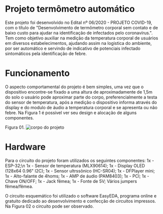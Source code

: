 # Projeto termômetro automático
Este projeto foi desenvolvido no Edital nº 06/2020 - PROJETO COVID-19, com o título de "Desenvolvimento de termômetro corporal sem contato e de baixo custo para ajudar na identificação de infectados pelo coronavírus.". Tem como objetivo auxiliar na medição da temperatura corporal de usuários em diversos estabelecimentos, ajudando assim na logistica do ambiente, por ser automático e servindo de indicativo de potenciais infectado sintomáticos pela identificação de febre.

# Funcionamento
O aspecto comportamental do projeto é bem simples, uma vez que o dispositivo encontre-se fixado a uma altura de aproximadamente de 1,5m do solo o usuário pode aproximar parte do corpo, preferencialmente a testa do sensor de temperatura, após a medição o dispositivo informa através do display e do modulo de áudio a temperatura corporal e se apresenta ou não febre. Na Figura 1 é possível ver seu design e alocação de alguns componentes.

Figura 01.
![corpo do projeto](https://user-images.githubusercontent.com/75312838/103484934-466d3d80-4dd1-11eb-8f72-037d712954b0.PNG)

# Hardware
Para o circuito do projeto foram utilizados os seguintes componentes:
    1x - ESP-32;\n
    1x - Sensor de temperatura (MLX90614);
    1x - Display OLED (128x64 0.96" I2C);
    1x - Sensor ultrssônico (HC-SR04);
    1x - DFPlayer mini;
    1x - Alto-falante de 4homs;
    1x - AMP de áudio (PAM8403);
    1x - PCI;
    1x - Chave ON/OFF;
    1x - Jack fêmea;
    1x - Fonte de 5V;
    Vários jumpers fêmea/fêmea.
    
O circuito esquemático foi utilizado o software EasyEDA, programa online e gratuito dedicado ao desenvolvimento e confecção de circuitos impressos. Na Figura 02 o circuito pode ser observado. 
